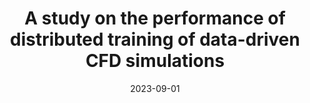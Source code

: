---
title: "A study on the performance of distributed training of data-driven CFD simulations"
excerpt: 'Publisher: SAGE Publications Ltd STM'
date: 2023-09-01
venue: '<em>The International Journal of High Performance Computing Applications</em>(37), pp. 503--515'
paperurl: 'https://doi.org/10.1177/10943420231160557'
citation: ' <strong>S. Iserte</strong>,  A. González-Barberá,  P. Barreda, and  K. Rojek, &quot;A study on the performance of distributed training of data-driven CFD simulations.&quot; <em>The International Journal of High Performance Computing Applications</em>(37), pp. 503--515, Sep. 2023. ISSN: 1094-3420.'
---